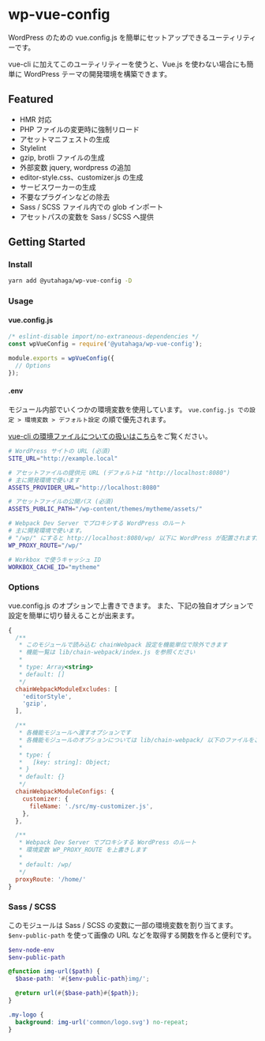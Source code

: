 # wp-vue-config

WordPress のための vue.config.js を簡単にセットアップできるユーティリティーです。

vue-cli に加えてこのユーティリティーを使うと、Vue.js を使わない場合にも簡単に WordPress テーマの開発環境を構築できます。

## Featured

* HMR 対応
* PHP ファイルの変更時に強制リロード
* アセットマニフェストの生成
* Stylelint
* gzip, brotli ファイルの生成
* 外部変数 jquery, wordpress の追加
* editor-style.css、customizer.js の生成
* サービスワーカーの生成
* 不要なプラグインなどの除去
* Sass / SCSS ファイル内での glob インポート
* アセットパスの変数を Sass / SCSS へ提供

## Getting Started

### Install

```sh
yarn add @yutahaga/wp-vue-config -D
```

### Usage

#### vue.config.js

```javascript
/* eslint-disable import/no-extraneous-dependencies */
const wpVueConfig = require('@yutahaga/wp-vue-config');

module.exports = wpVueConfig({
  // Options
});
```

#### .env

モジュール内部でいくつかの環境変数を使用しています。
`vue.config.js での設定 > 環境変数 > デフォルト設定` の順で優先されます。

[vue-cli の環境ファイルについての扱いはこちら](https://cli.vuejs.org/guide/mode-and-env.html)をご覧ください。

```sh
# WordPress サイトの URL (必須)
SITE_URL="http://example.local"

# アセットファイルの提供元 URL (デフォルトは "http://localhost:8080")
# 主に開発環境で使います
ASSETS_PROVIDER_URL="http://localhost:8080"

# アセットファイルの公開パス (必須)
ASSETS_PUBLIC_PATH="/wp-content/themes/mytheme/assets/"

# Webpack Dev Server でプロキシする WordPress のルート
# 主に開発環境で使います。
# "/wp/" にすると http://localhost:8080/wp/ 以下に WordPress が配置されます。
WP_PROXY_ROUTE="/wp/"

# Workbox で使うキャッシュ ID
WORKBOX_CACHE_ID="mytheme"
```

### Options

vue.config.js のオプションで上書きできます。
また、下記の独自オプションで設定を簡単に切り替えることが出来ます。

```javascript
{
  /**
   * このモジュールで読み込む chainWebpack 設定を機能単位で除外できます
   * 機能一覧は lib/chain-webpack/index.js を参照ください
   *
   * type: Array<string>
   * default: []
   */
  chainWebpackModuleExcludes: [
    'editorStyle',
    'gzip',
  ],

  /**
   * 各機能モジュールへ渡すオプションです
   * 各機能モジュールのオプションについては lib/chain-webpack/ 以下のファイルをご覧ください
   *
   * type: {
   *   [key: string]: Object;
   * }
   * default: {}
   */
  chainWebpackModuleConfigs: {
    customizer: {
      fileName: './src/my-customizer.js',
    },
  },

  /**
   * Webpack Dev Server でプロキシする WordPress のルート
   * 環境変数 WP_PROXY_ROUTE を上書きします
   *
   * default: /wp/
   */
  proxyRoute: '/home/'
}
```

### Sass / SCSS

このモジュールは Sass / SCSS の変数に一部の環境変数を割り当てます。
`$env-public-path` を使って画像の URL などを取得する関数を作ると便利です。

```scss
$env-node-env
$env-public-path
```

```scss
@function img-url($path) {
  $base-path: '#{$env-public-path}img/';

  @return url(#{$base-path}#{$path});
}

.my-logo {
  background: img-url('common/logo.svg') no-repeat;
}
```
